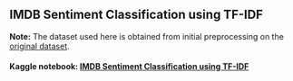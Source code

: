 ## IMDB Sentiment Classification using TF-IDF
**Note:** The dataset used here is obtained from initial preprocessing on the [original dataset](http://ai.stanford.edu/~amaas/data/sentiment/).
#### Kaggle notebook: [IMDB Sentiment Classification using TF-IDF](https://www.kaggle.com/harshildarji/imdb-sentiment-classification-using-tf-idf)